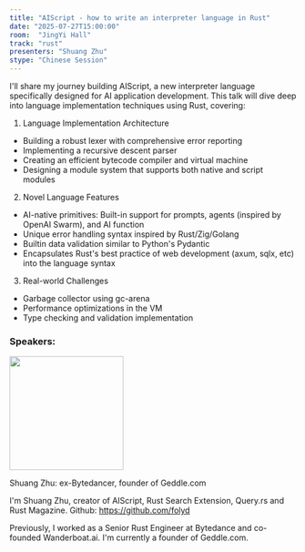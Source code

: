 ```yaml
---
title: "AIScript - how to write an interpreter language in Rust"
date: "2025-07-27T15:00:00"
room:  "JingYi Hall"
track: "rust"
presenters: "Shuang Zhu"
stype: "Chinese Session"
---
```


I'll share my journey building AIScript, a new interpreter language specifically designed for AI application development.
This talk will dive deep into language implementation techniques using Rust, covering:

1. Language Implementation Architecture
- Building a robust lexer with comprehensive error reporting
- Implementing a recursive descent parser
- Creating an efficient bytecode compiler and virtual machine
- Designing a module system that supports both native and script modules

2. Novel Language Features
- AI-native primitives: Built-in support for prompts, agents (inspired by OpenAI Swarm), and AI function
- Unique error handling syntax inspired by Rust/Zig/Golang
- Builtin data validation similar to Python's Pydantic
- Encapsulates Rust's best practice of web development (axum, sqlx, etc) into the language syntax

3. Real-world Challenges
- Garbage collector using gc-arena
- Performance optimizations in the VM
- Type checking and validation implementation

### Speakers:


<img src="https://sessionize.com/image/689d-400o400o1-BaJDYpy2Br3axNMZMjvp2y.jpg" width="200" /><br/>

Shuang Zhu: ex-Bytedancer, founder of Geddle.com

I'm Shuang Zhu, creator of AIScript, Rust Search Extension, Query.rs and Rust Magazine. Github: https://github.com/folyd

Previously, I worked as a Senior Rust Engineer at Bytedance and co-founded Wanderboat.ai. I'm currently a founder of Geddle.com.

